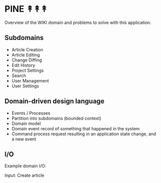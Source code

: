 # PINE ↟↟↟
Overview of the WIKI domain and problems to solve with this application.

## Subdomains
- Article Creation
- Article Editing
- Change Diffing
- Edit History
- Project Settings
- Search
- User Management
- User Settings

## Domain-driven design language
- Events / Processes
- Partition into subdomains (bounded context)
- Domain model
- Domain event
    record of something that happened in the system
- Command
    process request resulting in an application state change, and a new event

## I/O
Example domain I/O:

Input:
Create article